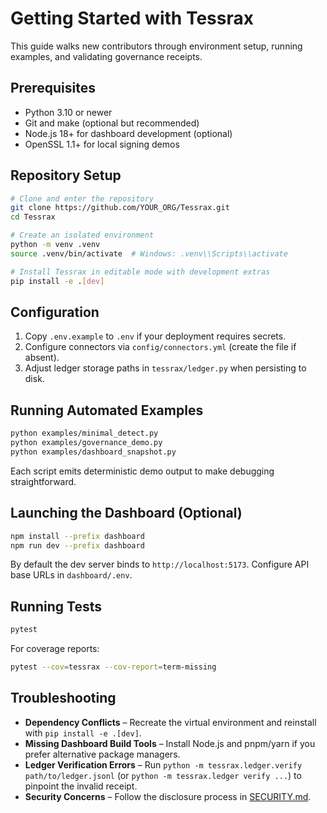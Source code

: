 # Getting Started with Tessrax

This guide walks new contributors through environment setup, running examples, and validating governance receipts.

## Prerequisites

- Python 3.10 or newer
- Git and make (optional but recommended)
- Node.js 18+ for dashboard development (optional)
- OpenSSL 1.1+ for local signing demos

## Repository Setup

```bash
# Clone and enter the repository
git clone https://github.com/YOUR_ORG/Tessrax.git
cd Tessrax

# Create an isolated environment
python -m venv .venv
source .venv/bin/activate  # Windows: .venv\\Scripts\\activate

# Install Tessrax in editable mode with development extras
pip install -e .[dev]
```

## Configuration

1. Copy `.env.example` to `.env` if your deployment requires secrets.
2. Configure connectors via `config/connectors.yml` (create the file if absent).
3. Adjust ledger storage paths in `tessrax/ledger.py` when persisting to disk.

## Running Automated Examples

```bash
python examples/minimal_detect.py
python examples/governance_demo.py
python examples/dashboard_snapshot.py
```

Each script emits deterministic demo output to make debugging straightforward.

## Launching the Dashboard (Optional)

```bash
npm install --prefix dashboard
npm run dev --prefix dashboard
```

By default the dev server binds to `http://localhost:5173`. Configure API base URLs in `dashboard/.env`.

## Running Tests

```bash
pytest
```

For coverage reports:

```bash
pytest --cov=tessrax --cov-report=term-missing
```

## Troubleshooting

- **Dependency Conflicts** – Recreate the virtual environment and reinstall with `pip install -e .[dev]`.
- **Missing Dashboard Build Tools** – Install Node.js and pnpm/yarn if you prefer alternative package managers.
- **Ledger Verification Errors** – Run `python -m tessrax.ledger.verify path/to/ledger.jsonl` (or `python -m tessrax.ledger verify ...`) to pinpoint the invalid receipt.
- **Security Concerns** – Follow the disclosure process in [SECURITY.md](../SECURITY.md).
